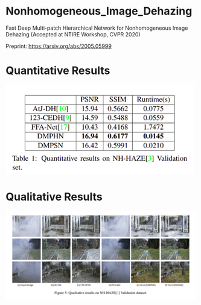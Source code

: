 # Nonhomogeneous_Image_Dehazing
Fast Deep Multi-patch Hierarchical Network for Nonhomogeneous Image Dehazing (Accepted at NTIRE Workshop, CVPR 2020)

Preprint: https://arxiv.org/abs/2005.05999

# Quantitative Results
<img src="assets/cvpr_2.png" width="500"/>

# Qualitative Results
![](assets/cvpr_1.png)
